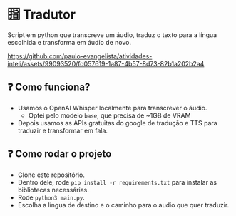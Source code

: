 # 🈯 Tradutor

Script em python que transcreve um áudio, traduz o texto para a língua escolhida e transforma em áudio de novo. 

https://github.com/paulo-evangelista/atividades-inteli/assets/99093520/fd057619-1a87-4b57-8d73-82b1a202b2a4

## ❓ Como funciona?

- Usamos o OpenAI Whisper localmente para transcrever o áudio.
    - Optei pelo modelo `base`, que precisa de ~1GB de VRAM
- Depois usamos as APIs gratuitas do google de tradução e TTS para traduzir e transformar em fala. 

## ❓ Como rodar o projeto

- Clone este repositório.
- Dentro dele, rode `pip install -r requirements.txt` para instalar as bibliotecas necessárias.
- Rode `python3 main.py`.
- Escolha a língua de destino e o caminho para o audio que quer traduzir.
